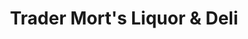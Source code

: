---
title: "Trader Mort's Liquor & Deli"
url: /san-diego/trader-morts-liquor-und-deli/
shop: Spirituosen
---
